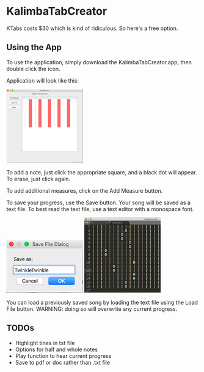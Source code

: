 # KalimbaTabCreator

KTabs costs $30 which is kind of ridiculous. So here's a free option. 

## Using the App
To use the application, simply download the KalimbaTabCreator.app, then double click the icon. 

Application will look like this: 

<img src= "https://github.com/chanely99/KalimbaTabCreator/blob/master/images/main.png" width=200>

To add a note, just click the appropriate square, and a black dot will appear. To erase, just click again. 

To add additional measures, click on the Add Measure button. 


To save your progress, use the Save button. Your song will be saved as a text file. To best read the text file, use a text editor with a monospace font. 

<img src= "https://github.com/chanely99/KalimbaTabCreator/blob/master/images/save.png" width=200>

<img src= "https://github.com/chanely99/KalimbaTabCreator/blob/master/images/tab.png" width=200>

You can load a previously saved song by loading the text file using the Load File button. WARNING: doing so will overwrite any current progress. 

## TODOs
- Highlight tines in txt file
- Options for half and whole notes
- Play function to hear current progress
- Save to pdf or doc rather than .txt file